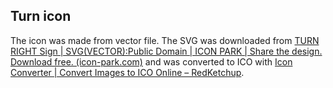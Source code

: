 ## Turn icon

The icon was made from vector file. 
The SVG was downloaded from [TURN RIGHT Sign | SVG(VECTOR):Public Domain | ICON PARK | Share the design. Download free. (icon-park.com)](http://icon-park.com/icon/turn-right-sign/) and was converted to ICO with [Icon Converter | Convert Images to ICO Online – RedKetchup](https://redketchup.io/icon-converter).





